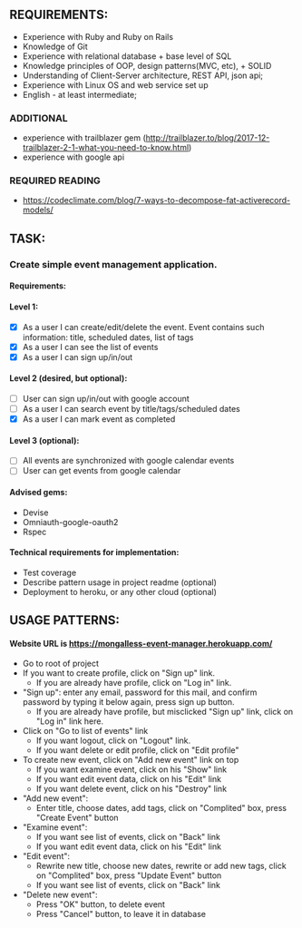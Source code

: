 ## REQUIREMENTS:
- Experience with  Ruby and Ruby on Rails
- Knowledge of Git
- Experience with relational database + base level of SQL
- Knowledge principles of OOP, design patterns(MVC, etc), + SOLID 
- Understanding of Client-Server architecture, RESТ API, json api;
- Experience with Linux OS and web service set up
- English - at least intermediate;

### ADDITIONAL
- experience with trailblazer gem (http://trailblazer.to/blog/2017-12-trailblazer-2-1-what-you-need-to-know.html)
- experience with google api

### REQUIRED READING
- https://codeclimate.com/blog/7-ways-to-decompose-fat-activerecord-models/

## TASK:
### Create simple event management application.
#### Requirements: 
#### Level 1:
- [x] As a user I can create/edit/delete the event. Event contains such information: title, scheduled dates, list of tags
- [x] As a user I can see the list of events
- [x] As a user I can sign up/in/out 
#### Level 2 (desired, but optional):
- [ ] User can sign up/in/out with google account
- [ ] As a user I can search event by title/tags/scheduled dates
- [x] As a user I can mark event as completed 
#### Level 3 (optional):
- [ ] All events are synchronized with google calendar events
- [ ] User can get events from google calendar

#### Advised gems:
- Devise
- Omniauth-google-oauth2
- Rspec

#### Technical requirements for implementation:
- Test coverage
- Describe pattern usage in project readme (optional)
- Deployment to heroku, or any other cloud (optional)

## USAGE PATTERNS:
#### Website URL is https://mongalless-event-manager.herokuapp.com/
- Go to root of project
- If you want to create profile, click on "Sign up" link.
  - If you are already have profile, click on "Log in" link.
- "Sign up": enter any email, password for this mail, and confirm password by typing it below again, press sign up button.
  - If you are already have profile, but misclicked "Sign up" link, click on "Log in" link here.
- Click on "Go to list of events" link
  - If you want logout, click on "Logout" link.
  - If you want delete or edit profile, click on "Edit profile"
- To create new event, click on "Add new event" link on top
  - If you want examine event, click on his "Show" link
  - If you want edit event data, click on his "Edit" link
  - If you want delete event, click on his "Destroy" link
- "Add new event": 
  - Enter title, choose dates, add tags, click on "Complited" box, press "Create Event" button
- "Examine event":
  - If you want see list of events, click on "Back" link
  - If you want edit event data, click on his "Edit" link
- "Edit event": 
  - Rewrite new title, choose new dates, rewrite or add new tags, click on "Complited" box, press "Update Event" button
  - If you want see list of events, click on "Back" link
- "Delete new event":
  - Press "OK" button, to delete event
  - Press "Cancel" button, to leave it in database